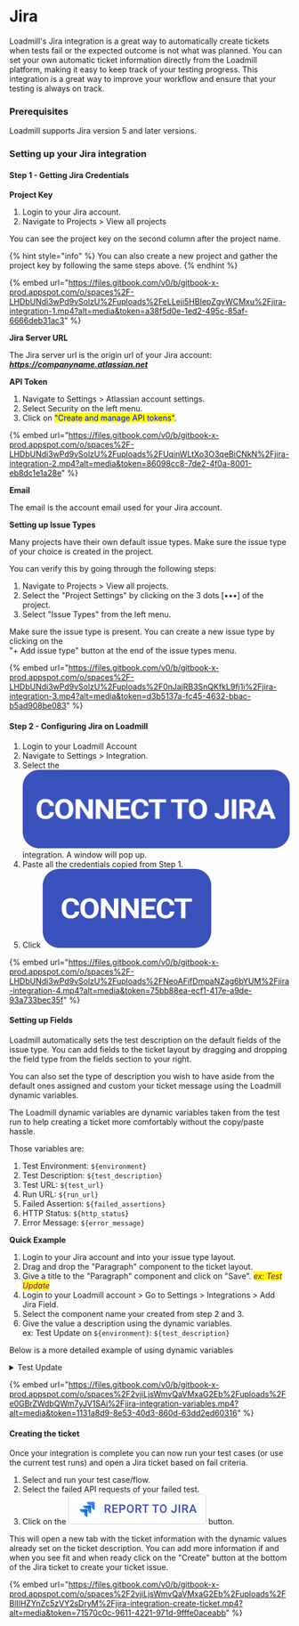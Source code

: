 # Jira

Loadmill's Jira integration is a great way to automatically create tickets when tests fail or the expected outcome is not what was planned. You can set your own automatic ticket information directly from the Loadmill platform, making it easy to keep track of your testing progress. This integration is a great way to improve your workflow and ensure that your testing is always on track.

### Prerequisites&#x20;

Loadmill supports Jira version 5 and later versions.

### Setting up your Jira integration

#### Step 1 - Getting Jira Credentials

**Project Key**

1. Login to your Jira account.
2. Navigate to Projects > View all projects

You can see the project key on the second column after the project name.

{% hint style="info" %}
You can also create a new project and gather the project key by following the same steps above.
{% endhint %}

{% embed url="https://files.gitbook.com/v0/b/gitbook-x-prod.appspot.com/o/spaces%2F-LHDbUNdi3wPd9vSolzU%2Fuploads%2FeLLeji5HBIepZgvWCMxu%2Fjira-integration-1.mp4?alt=media&token=a38f5d0e-1ed2-495c-85af-6666deb31ac3" %}

**Jira Server URL**

The Jira server url is the origin url of your Jira account: _**https://companyname.atlassian.net**_

**API Token**

1. Navigate to Settings > Atlassian account settings.
2. Select Security on the left menu.
3. Click on <mark style="color:blue;">"Create and manage API tokens"</mark>.

{% embed url="https://files.gitbook.com/v0/b/gitbook-x-prod.appspot.com/o/spaces%2F-LHDbUNdi3wPd9vSolzU%2Fuploads%2FUqinWLtXo3O3qeBiCNkN%2Fjira-integration-2.mp4?alt=media&token=86098cc8-7de2-4f0a-8001-eb8dc1e1a28e" %}

**Email**

The email is the account email used for your Jira account.

**Setting up Issue Types**

Many projects have their own default issue types. Make sure the issue type of your choice is created in the project.&#x20;

You can verify this by going through the following steps:

1. Navigate to Projects > View all projects.
2. Select the "Project Settings" by clicking on the 3 dots \[•••] of the project.
3. Select "Issue Types" from the left menu.

Make sure the issue type is present. You can create a new issue type by clicking on the \
"+ Add issue type" button at the end of the issue types menu.

{% embed url="https://files.gitbook.com/v0/b/gitbook-x-prod.appspot.com/o/spaces%2F-LHDbUNdi3wPd9vSolzU%2Fuploads%2F0nJajRB3SnQKfkL9fj1i%2Fjira-integration-3.mp4?alt=media&token=d3b5137a-fc45-4632-bbac-b5ad908be083" %}

#### Step 2 - Configuring Jira on Loadmill

1. Login to your Loadmill Account
2. Navigate to Settings > Integration.
3. Select the <img src="../.gitbook/assets/connect-to-jira.png" alt="CONNECT TO JIRA" data-size="line"> integration. A window will pop up.
4. Paste all the credentials copied from Step 1.
5. Click <img src="../.gitbook/assets/connect.png" alt="connect" data-size="line">

{% embed url="https://files.gitbook.com/v0/b/gitbook-x-prod.appspot.com/o/spaces%2F-LHDbUNdi3wPd9vSolzU%2Fuploads%2FNeoAFifDmpaNZag6bYUM%2Fjira-integration-4.mp4?alt=media&token=75bb88ea-ecf1-417e-a9de-93a733bec35f" %}

#### Setting up Fields

Loadmill automatically sets the test description on the default fields of the issue type. You can add fields to the ticket layout by dragging and dropping the field type from the fields section to your right.&#x20;

You can also set the type of description you wish to have aside from the default ones assigned and custom your ticket message using the Loadmill dynamic variables.

The Loadmill dynamic variables are dynamic variables taken from the test run to help creating a ticket more comfortably without the copy/paste hassle.

Those variables are:

1. Test Environment: `${environment}`
2. Test Description: `${test_description}`
3. Test URL: `${test_url}`
4. Run URL: `${run_url}`
5. Failed Assertion: `${failed_assertions}`
6. HTTP Status: `${http_status}`
7. Error Message: `${error_message}`

**Quick Example**

1. Login to your Jira account and into your issue type layout.
2. Drag and drop the "Paragraph" component to the ticket layout.
3. Give a title to the "Paragraph" component and click on "Save". _<mark style="color:purple;">ex: Test Update</mark>_
4. Login to your Loadmill account > Go to Settings > Integrations > Add Jira Field.
5. Select the component name your created from step 2 and 3.
6. Give the value a description using the dynamic variables.\
   ex: Test Update on `${environment}`: `${test_description}`

Below is a more detailed example of using dynamic variables

<details>

<summary>Test Update</summary>

env: `${environment}`

test url: `${test_url}`

test run: `${run_url}`

http status: `${http_status}`

description: `${test_description}`

error message: `${error_message}`

</details>

{% embed url="https://files.gitbook.com/v0/b/gitbook-x-prod.appspot.com/o/spaces%2F2vjiLjsWmvQaVMxaG2Eb%2Fuploads%2Fe0GBrZWdbQWm7yJV1SAi%2Fjira-integration-variables.mp4?alt=media&token=1131a8d9-8e53-40d3-860d-63dd2ed60316" %}

#### Creating the ticket

Once your integration is complete you can now run your test cases (or use the current test runs) and open a Jira ticket based on fail criteria.

1. Select and run your test case/flow.
2. Select the failed API requests of your failed test.
3. Click on the  <img src="../.gitbook/assets/report-to-jira.png" alt="report to jira" data-size="line"> button.

This will open a new tab with the ticket information with the dynamic values already set on the ticket description. You can add more information if and when you see fit and when ready click on the "Create" button at the bottom of the Jira ticket to create your ticket issue.

{% embed url="https://files.gitbook.com/v0/b/gitbook-x-prod.appspot.com/o/spaces%2F2vjiLjsWmvQaVMxaG2Eb%2Fuploads%2FBlIlHZYnZc5zVY2sDryM%2Fjira-integration-create-ticket.mp4?alt=media&token=71570c0c-9611-4221-971d-9fffe0aceabb" %}


